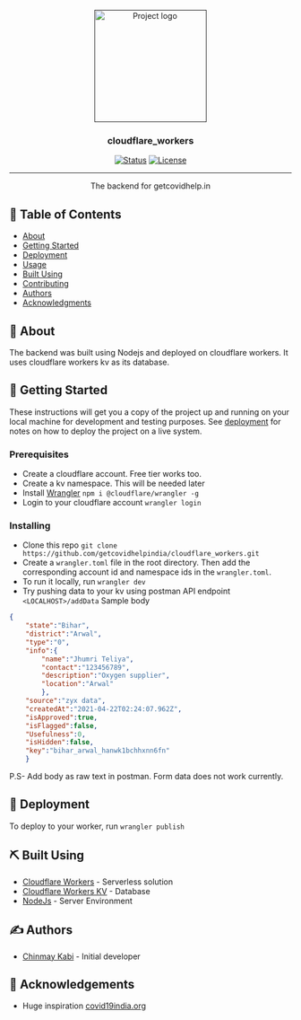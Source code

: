 <p align="center">
  <a href="" rel="noopener">
 <img width=200px height=200px src="https://github.com/getcovidhelpindia/react/blob/main/public/logo_64.png?raw=true" alt="Project logo"></a>
</p>

<h3 align="center">cloudflare_workers</h3>

<div align="center">

[![Status](https://img.shields.io/badge/status-active-success.svg)]()
[![License](https://img.shields.io/badge/license-MIT-blue.svg)](/LICENSE)

</div>

---

<p align="center"> The backend for getcovidhelp.in
    <br> 
</p>



## 📝 Table of Contents

- [About](#about)
- [Getting Started](#getting_started)
- [Deployment](#deployment)
- [Usage](#usage)
- [Built Using](#built_using)
- [Contributing](../CONTRIBUTING.md)
- [Authors](#authors)
- [Acknowledgments](#acknowledgement)

## 🧐 About <a name = "about"></a>

The backend was built using Nodejs and deployed on cloudflare workers. It uses cloudflare workers kv as its database. 

## 🏁 Getting Started <a name = "getting_started"></a>

These instructions will get you a copy of the project up and running on your local machine for development and testing purposes. See [deployment](#deployment) for notes on how to deploy the project on a live system.

### Prerequisites

- Create a cloudflare account. Free tier works too.
- Create a kv namespace. This will be needed later
- Install [Wrangler](https://developers.cloudflare.com/workers/cli-wrangler/install-update)
`npm i @cloudflare/wrangler -g`
- Login to your cloudflare account `wrangler login`


### Installing

- Clone this repo `git clone https://github.com/getcovidhelpindia/cloudflare_workers.git`
- Create a `wrangler.toml` file in the root directory. Then add the corresponding account id and namespace ids in the `wrangler.toml`. 
- To run it locally, run `wrangler dev`
- Try pushing data to your kv using postman
API endpoint ` <LOCALHOST>/addData `
Sample body
``` JSON
{
    "state":"Bihar",
    "district":"Arwal",
    "type":"0",
    "info":{
        "name":"Jhumri Teliya",
        "contact":"123456789",
        "description":"Oxygen supplier",
        "location":"Arwal"
        },
    "source":"zyx data",
    "createdAt":"2021-04-22T02:24:07.962Z",
    "isApproved":true,
    "isFlagged":false,
    "Usefulness":0,
    "isHidden":false,
    "key":"bihar_arwal_hanwk1bchhxnn6fn"
    }
```
P.S- Add body as raw text in postman. Form data does not work currently.


## 🚀 Deployment <a name = "deployment"></a>

To deploy to your worker, run `wrangler publish`

## ⛏️ Built Using <a name = "built_using"></a>

- [Cloudflare Workers](https://workers.cloudflare.com/) - Serverless solution
- [Cloudflare Workers KV](https://www.cloudflare.com/en-gb/products/workers-kv/) - Database
- [NodeJs](https://nodejs.org/en/) - Server Environment

## ✍️ Authors <a name = "authors"></a>

- [Chinmay Kabi](https://github.com/Chinmay-KB) - Initial developer


## 🎉 Acknowledgements <a name = "acknowledgement"></a>

- Huge inspiration [covid19india.org](covid19india.org)

